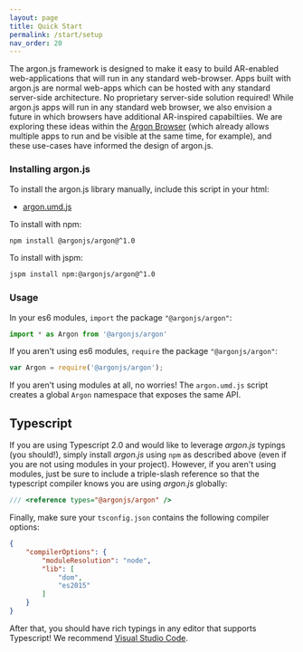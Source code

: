 ```yaml
---
layout: page
title: Quick Start
permalink: /start/setup
nav_order: 20
---
```


The argon.js framework is designed to make it easy to build AR-enabled web-applications that will run in any standard web-browser. Apps built with argon.js are normal web-apps which can be hosted with any standard server-side architecture. No proprietary server-side solution required! While argon.js apps will run in any standard web browser, we also envision a future in which browsers have additional AR-inspired capabiltiies. We are exploring these ideas within the [Argon Browser](http://argonjs.io/argon-app/) (which already allows multiple apps to run and be visible at the same time, for example), and these use-cases have informed the design of argon.js.

### Installing argon.js

To install the argon.js library manually, include this script in your html:

* [argon.umd.js](https://github.com/argonjs/argon/raw/master/argon.umd.js)

To install with npm:

```sh
npm install @argonjs/argon@^1.0
```

To install with jspm:

```sh
jspm install npm:@argonjs/argon@^1.0
```

### Usage

In your es6 modules, `import` the package `"@argonjs/argon"`:

```js
import * as Argon from '@argonjs/argon'
```

If you aren't using es6 modules, `require` the package `"@argonjs/argon"`:

```js
var Argon = require('@argonjs/argon');
```

If you aren't using modules at all, no worries! The `argon.umd.js` script creates a 
global `Argon` namespace that exposes the same API. 

## Typescript

If you are using Typescript 2.0 and would like to leverage 
*argon.js* typings (you should!), simply install *argon.js* using `npm` 
as described above (even if you are not using modules in your 
project). However, if you aren't using modules, just be sure
to include a triple-slash reference so that the typescript 
compiler knows you are using *argon.js* globally:

```ts
/// <reference types="@argonjs/argon" />
```

Finally, make sure your `tsconfig.json` contains the following 
compiler options:

```json
{
    "compilerOptions": {
        "moduleResolution": "node",
        "lib": [
            "dom",
            "es2015"
        ]
    }
}
```

After that, you should have rich typings in any editor that 
supports Typescript! 
We recommend [Visual Studio Code](https://code.visualstudio.com).
